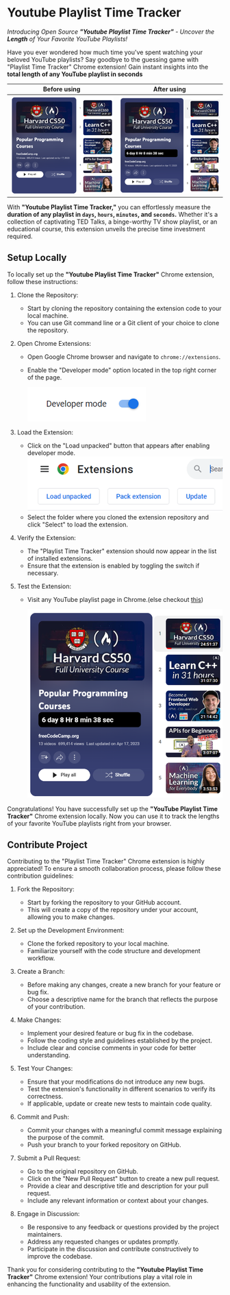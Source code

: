 # **Youtube Playlist Time Tracker**

*Introducing Open Source **"Youtube Playlist Time Tracker"** - Uncover the **Length** of Your Favorite YouTube Playlists!*

Have you ever wondered how much time you've spent watching your beloved YouTube playlists? Say goodbye to the guessing game with "Playlist Time Tracker" Chrome extension! Gain instant insights into the **total length of any YouTube playlist in seconds**

Before using            |  After using
:-------------------------:|:-------------------------:
![Alt text](./img/before_use.png) |  ![After using Extension](./img/after_use.png)

With **"Youtube Playlist Time Tracker,"** you can effortlessly measure the **duration of any playlist in `days`, `hours`, `minutes`, and `seconds`.** Whether it's a collection of captivating TED Talks, a binge-worthy TV show playlist, or an educational course, this extension unveils the precise time investment required.

## **Setup Locally**
To locally set up the **"Youtube Playlist Time Tracker"** Chrome extension, follow these instructions:

1. Clone the Repository:
   - Start by cloning the repository containing the extension code to your local machine.
   - You can use Git command line or a Git client of your choice to clone the repository.

2. Open Chrome Extensions:
   - Open Google Chrome browser and navigate to `chrome://extensions`.
   - Enable the "Developer mode" option located in the top right corner of the page.

        ![Alt text](./img/developer_mode.png)

3. Load the Extension:
   - Click on the "Load unpacked" button that appears after enabling developer mode.
   ![Alt text](./img/load_unpacked.png)
   - Select the folder where you cloned the extension repository and click "Select" to load the extension.

4. Verify the Extension:
   - The "Playlist Time Tracker" extension should now appear in the list of installed extensions.
   - Ensure that the extension is enabled by toggling the switch if necessary.

5. Test the Extension:
   - Visit any YouTube playlist page in Chrome.(else checkout [this](https://www.youtube.com/playlist?list=PLWKjhJtqVAblfum5WiQblKPwIbqYXkDoC))

        ![Alt text](./img/after_use.png)

Congratulations! You have successfully set up the **"YouTube Playlist Time Tracker"** Chrome extension locally. Now you can use it to track the lengths of your favorite YouTube playlists right from your browser.

## **Contribute Project**

Contributing to the "Playlist Time Tracker" Chrome extension is highly appreciated! To ensure a smooth collaboration process, please follow these contribution guidelines:

1. Fork the Repository:
   - Start by forking the repository to your GitHub account.
   - This will create a copy of the repository under your account, allowing you to make changes.

2. Set up the Development Environment:
   - Clone the forked repository to your local machine.
   - Familiarize yourself with the code structure and development workflow.

3. Create a Branch:
   - Before making any changes, create a new branch for your feature or bug fix.
   - Choose a descriptive name for the branch that reflects the purpose of your contribution.

4. Make Changes:
   - Implement your desired feature or bug fix in the codebase.
   - Follow the coding style and guidelines established by the project.
   - Include clear and concise comments in your code for better understanding.

5. Test Your Changes:
   - Ensure that your modifications do not introduce any new bugs.
   - Test the extension's functionality in different scenarios to verify its correctness.
   - If applicable, update or create new tests to maintain code quality.

6. Commit and Push:
   - Commit your changes with a meaningful commit message explaining the purpose of the commit.
   - Push your branch to your forked repository on GitHub.

7. Submit a Pull Request:
   - Go to the original repository on GitHub.
   - Click on the "New Pull Request" button to create a new pull request.
   - Provide a clear and descriptive title and description for your pull request.
   - Include any relevant information or context about your changes.

8. Engage in Discussion:
   - Be responsive to any feedback or questions provided by the project maintainers.
   - Address any requested changes or updates promptly.
   - Participate in the discussion and contribute constructively to improve the codebase.

Thank you for considering contributing to the **"Youtube Playlist Time Tracker"** Chrome extension! Your contributions play a vital role in enhancing the functionality and usability of the extension.